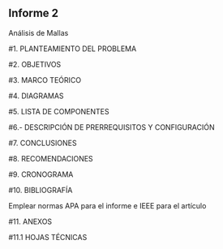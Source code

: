 ## Informe 2
Análisis de Mallas



#1. PLANTEAMIENTO DEL PROBLEMA



#2. OBJETIVOS



#3. MARCO TEÓRICO 


#4. DIAGRAMAS


#5. LISTA DE COMPONENTES


#6.- DESCRIPCIÓN DE PRERREQUISITOS Y CONFIGURACIÓN


#7. CONCLUSIONES


#8. RECOMENDACIONES


#9. CRONOGRAMA

#10. BIBLIOGRAFÍA

Emplear normas APA para el informe e IEEE para el artículo

#11. ANEXOS

#11.1 HOJAS TÉCNICAS

 
